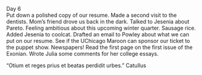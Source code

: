 Day 6  
Put down a polished copy of our resume. Made a second visit to the dentists. Mom’s friend drove us back in the dark. Talked to Jesenia about Pareto. Feeling ambitious about this upcoming winter quarter. Sausage rice. Added Jesenia to coolcat. Drafted an email to Powley about what we can put on our resume. See if the UChicago Maroon can sponsor our ticket to the puppet show. Newspapers\! Read the first page on the first issue of the Exonian. Wrote Julia some comments for her college essays.

“Otium et reges prius et beatas perdidit urbes.” Catullus
